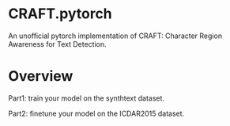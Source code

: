 # CRAFT.pytorch
An unofficial pytorch implementation of CRAFT: Character Region Awareness for Text Detection.

# Overview
Part1:  train your model on the synthtext dataset.

Part2:  finetune your model on the ICDAR2015 dataset.
